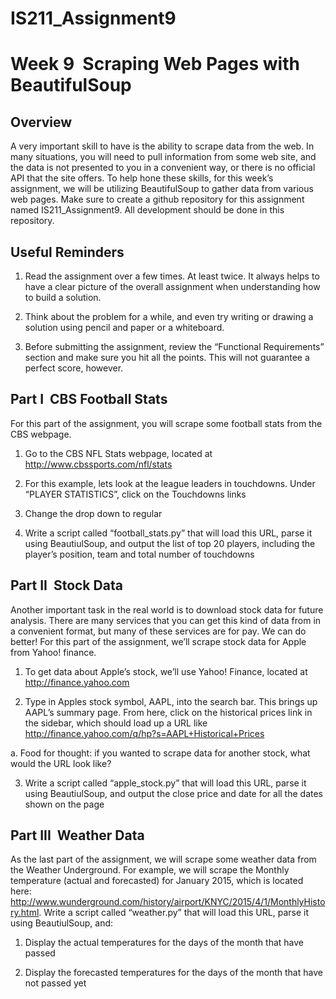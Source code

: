 # IS211_Assignment9

Week 9 ­ Scraping Web Pages with BeautifulSoup
==============================================

## Overview

A very important skill to have is the ability to scrape data from the web. In many situations, you will need to
pull information from some web site, and the data is not presented to you in a convenient way, or there is no
official API that the site offers. To help hone these skills, for this week’s assignment, we will be utilizing
BeautifulSoup to gather data from various web pages.
Make sure to create a github repository for this assignment named IS211_Assignment9. All development
should be done in this repository.

## Useful Reminders

1. Read the assignment over a few times. At least twice. It always helps to have a clear picture of the
overall assignment when understanding how to build a solution.

2. Think about the problem for a while, and even try writing or drawing a solution using pencil and
paper or a whiteboard.

3. Before submitting the assignment, review the “Functional Requirements” section and make sure you
hit all the points. This will not guarantee a perfect score, however.

## Part I ­ CBS Football Stats
For this part of the assignment, you will scrape some football stats from the CBS webpage.
1. Go to the CBS NFL Stats webpage, located at http://www.cbssports.com/nfl/stats

2. For this example, lets look at the league leaders in touchdowns. Under “PLAYER STATISTICS”,
click on the Touchdowns links

3. Change the drop down to regular

4. Write a script called “football_stats.py” that will load this URL, parse it using BeautiulSoup, and
output the list of top 20 players, including the player’s position, team and total number of
touchdowns

## Part II ­ Stock Data
Another important task in the real world is to download stock data for future analysis. There are many
services that you can get this kind of data from in a convenient format, but many of these services are for
pay. We can do better! For this part of the assignment, we’ll scrape stock data for Apple from Yahoo!
finance.

1. To get data about Apple’s stock, we’ll use Yahoo! Finance, located at http://finance.yahoo.com

2. Type in Apples stock symbol, AAPL, into the search bar. This brings up AAPL’s summary page.
From here, click on the historical prices link in the sidebar, which should load up a URL like
http://finance.yahoo.com/q/hp?s=AAPL+Historical+Prices

a. Food for thought: if you wanted to scrape data for another stock, what would the URL look
like?

3. Write a script called “apple_stock.py” that will load this URL, parse it using BeautiulSoup, and output
the close price and date for all the dates shown on the page

## Part III ­ Weather Data
As the last part of the assignment, we will scrape some weather data from the Weather Underground. For
example, we will scrape the Monthly temperature (actual and forecasted) for January 2015, which is located
here: http://www.wunderground.com/history/airport/KNYC/2015/4/1/MonthlyHistory.html. Write a script called
“weather.py” that will load this URL, parse it using BeautiulSoup, and:

1. Display the actual temperatures for the days of the month that have passed

2. Display the forecasted temperatures for the days of the month that have not passed yet
